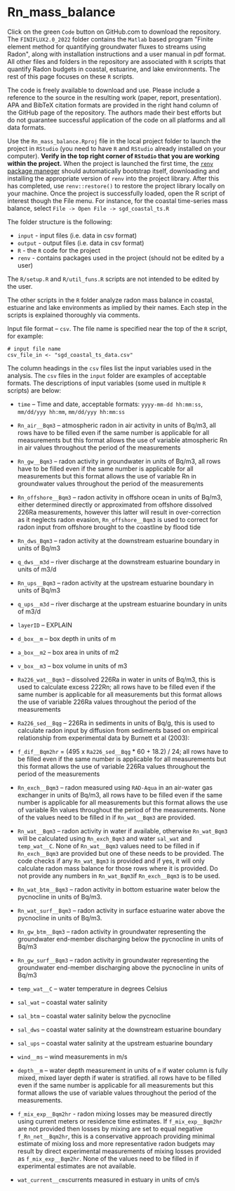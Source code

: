 # Rn_mass_balance

Click on the green `Code` button on GitHub.com to download the repository. The `FINIFLUX2.0_2022` folder contains the `Matlab` based program "Finite element method for quantifying groundwater fluxes to streams using Radon", along with installation instructions and a user manual in pdf format. All other files and folders in the repository are associated with `R` scripts that quantify Radon budgets in coastal, estuarine, and lake environments. The rest of this page focuses on these `R` scripts.

The code is freely available to download and use. Please include a reference to the source in the resulting work (paper, report, presentation). APA and BibTeX citation formats are provided in the right hand column of the GitHub page of the repository. The authors made their best efforts but do not guarantee successful application of the code on all platforms and all data formats. 

Use the `Rn_mass_balance.Rproj` file in the local project folder to launch the project in `RStudio` (you need to have `R` and `RStudio` already installed on your computer). **Verify in the top right corner of `RStudio` that you are working within the project.** When the project is launched the first time, the [`renv` package maneger](https://rstudio.github.io/renv/articles/collaborating.html "collaborating with renv") should automatically bootstrap itself, downloading and installing the appropriate version of `renv` into the project library. After this has completed, use `renv::restore()` to restore the project library locally on your machine. Once the project is successfully loaded, open the R script of interest though the File menu. For instance, for the coastal time-series mass balance, select `File -> Open File -> sgd_coastal_ts.R`

The folder structure is the following:

-   `input` - input files (i.e. data in csv format)
-   `output` - output files (i.e. data in csv format)
-   `R` - the `R` code for the project
-   `renv` - contains packages used in the project (should not be edited by a user)

The `R/setup.R` and `R/util_funs.R` scripts are not intended to be edited by the user.

The other scripts in the `R` folder analyze radon mass balance in coastal, estuarine and lake environments as implied by their names. Each step in the scripts is explained thoroughly via comments.

Input file format – `csv`. The file name is specified near the top of the `R` script, for example: 
````
# input file name
csv_file_in <- "sgd_coastal_ts_data.csv"
````

The column headings in the `csv` files list the input variables used in the analysis. The `csv` files in the `input` folder are examples of acceptable formats. The descriptions of input variables (some used in multiple `R` scripts) are below:

-   `time` – Time and date, acceptable formats: `yyyy-mm-dd hh:mm:ss`, `mm/dd/yyy hh:mm`, `mm/dd/yyy hh:mm:ss`

-   `Rn_air__Bqm3` – atmospheric radon in air activity in units of Bq/m3, all rows have to be filled even if the same number is applicable for all measurements but this format allows the use of variable atmospheric Rn in air values throughout the period of the measurements

-   `Rn_gw__Bqm3` – radon activity in groundwater in units of Bq/m3, all rows have to be filled even if the same number is applicable for all measurements but this format allows the use of variable Rn in groundwater values throughout the period of the measurements

-   `Rn_offshore__Bqm3` – radon activity in offshore ocean in units of Bq/m3, either determined directly or approximated from offshore dissolved 226Ra measurements, however this latter will result in over-correction as it neglects radon evasion, `Rn_offshore__Bqm3` is used to correct for radon input from offshore brought to the coastline by flood tide

-   `Rn_dws_Bqm3` – radon activity at the downstream estuarine boundary in units of Bq/m3

-   `q_dws__m3d` – river discharge at the downstream estuarine boundary in units of m3/d

-   `Rn_ups__Bqm3` – radon activity at the upstream estuarine boundary in units of Bq/m3

-   `q_ups__m3d` – river discharge at the upstream estuarine boundary in units of m3/d

-   `layerID` – EXPLAIN

-   `d_box__m` – box depth in units of m

-   `a_box__m2` – box area in units of m2

-   `v_box__m3` – box volume in units of m3

-   `Ra226_wat__Bqm3` – dissolved 226Ra in water in units of Bq/m3, this is used to calculate excess 222Rn; all rows have to be filled even if the same number is applicable for all measurements but this format allows the use of variable 226Ra values throughout the period of the measurements

-   `Ra226_sed__Bqg` – 226Ra in sediments in units of Bq/g, this is used to calculate radon input by diffusion from sediments based on empirical relationship from experimental data by Burnett et al (2003):

-   `f_dif__Bqm2hr` = (495 x `Ra226_sed__Bqg` \* 60 + 18.2) / 24; all rows have to be filled even if the same number is applicable for all measurements but this format allows the use of variable 226Ra values throughout the period of the measurements

-   `Rn_exch__Bqm3` – radon measured using `RAD-Aqua` in an air-water gas exchanger in units of Bq/m3, all rows have to be filled even if the same number is applicable for all measurements but this format allows the use of variable Rn values throughout the period of the measurements. None of the values need to be filled in if `Rn_wat__Bqm3` are provided.

-   `Rn_wat__Bqm3` – radon activity in water if available, otherwise `Rn_wat_Bqm3` will be calculated using `Rn_exch_Bqm3` and water `sal_wat` and `temp_wat__C`. None of `Rn_wat__Bqm3` values need to be filled in if `Rn_exch__Bqm3` are provided but one of these needs to be provided. The code checks if any `Rn_wat_Bqm3` is provided and if yes, it will only calculate radon mass balance for those rows where it is provided. Do not provide any numbers in `Rn_wat_Bqm3`if `Rn_exch__Bqm3` is to be used.

-   `Rn_wat_btm__Bqm3` – radon activity in bottom estuarine water below the pycnocline in units of Bq/m3.

-   `Rn_wat_surf__Bqm3`  – radon activity in surface estuarine water above the pycnocline in units of Bq/m3.

-   `Rn_gw_btm__Bqm3`  – radon activity in groundwater representing the groundwater end-member discharging below the pycnocline in units of Bq/m3

-   `Rn_gw_surf__Bqm3`  – radon activity in groundwater representing the groundwater end-member discharging above the pycnocline in units of Bq/m3

-   `temp_wat__C` – water temperature in degrees Celsius

-   `sal_wat` – coastal water salinity

-   `sal_btm` – coastal water salinity below the pycnocline

-   `sal_dws` – coastal water salinity at the downstream estuarine boundary

-   `sal_ups` – coastal water salinity at the upstream estuarine boundary

-   `wind__ms` – wind measurements in m/s

-   `depth__m` – water depth measurement in units of `m` if water column is fully mixed, mixed layer depth if water is stratified. all rows have to be filled even if the same number is applicable for all measurements but this format allows the use of variable values throughout the period of the measurements.

-   `f_mix_exp__Bqm2hr` - radon mixing losses may be measured directly using current meters or residence time estimates. If `f_mix_exp__Bqm2hr` are not provided then losses by mixing are set to equal negative `f_Rn_net__Bqm2hr`, this is a conservative approach providing minimal estimate of mixing loss and more representative radon budgets may result by direct experimental measurements of mixing losses provided as `f_mix_exp__Bqm2hr`. None of the values need to be filled in if experimental estimates are not available.

- `wat_current__cms`currents measured in estuary in units of cm/s


